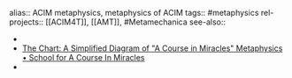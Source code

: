 alias:: ACIM metaphysics, metaphysics of ACIM
tags:: #metaphysics
rel-projects:: [[ACIM4T]], [[AMT]], #Metamechanica
see-also::

-
- [The Chart: A Simplified Diagram of "A Course in Miracles" Metaphysics • School for A Course In Miracles](https://schoolforacourseinmiracles.org/the-chart/)
-
